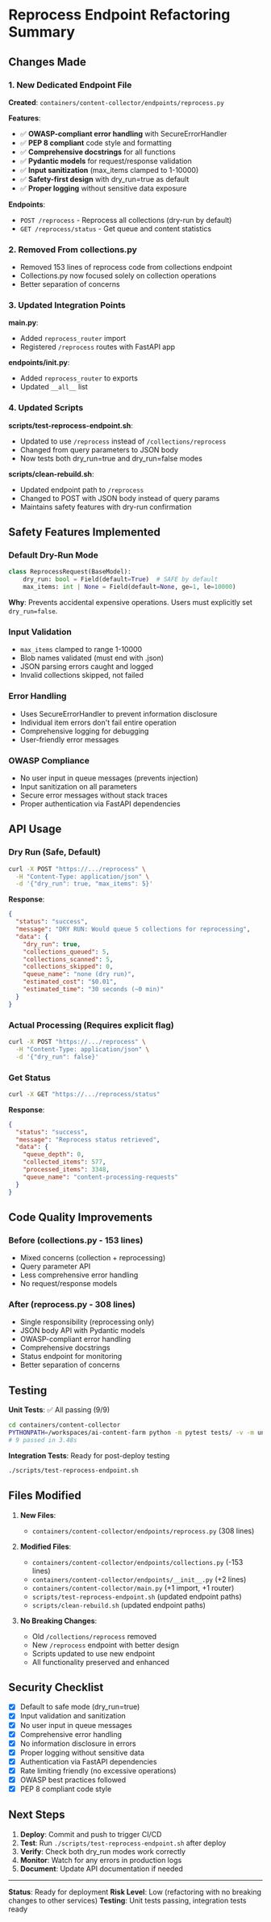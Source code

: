 # Reprocess Endpoint Refactoring Summary

## Changes Made

### 1. New Dedicated Endpoint File
**Created**: `containers/content-collector/endpoints/reprocess.py`

**Features**:
- ✅ **OWASP-compliant error handling** with SecureErrorHandler
- ✅ **PEP 8 compliant** code style and formatting
- ✅ **Comprehensive docstrings** for all functions
- ✅ **Pydantic models** for request/response validation
- ✅ **Input sanitization** (max_items clamped to 1-10000)
- ✅ **Safety-first design** with dry_run=true as default
- ✅ **Proper logging** without sensitive data exposure

**Endpoints**:
- `POST /reprocess` - Reprocess all collections (dry-run by default)
- `GET /reprocess/status` - Get queue and content statistics

### 2. Removed From collections.py
- Removed 153 lines of reprocess code from collections endpoint
- Collections.py now focused solely on collection operations
- Better separation of concerns

### 3. Updated Integration Points

**main.py**:
- Added `reprocess_router` import
- Registered `/reprocess` routes with FastAPI app

**endpoints/__init__.py**:
- Added `reprocess_router` to exports
- Updated `__all__` list

### 4. Updated Scripts

**scripts/test-reprocess-endpoint.sh**:
- Updated to use `/reprocess` instead of `/collections/reprocess`
- Changed from query parameters to JSON body
- Now tests both dry_run=true and dry_run=false modes

**scripts/clean-rebuild.sh**:
- Updated endpoint path to `/reprocess`
- Changed to POST with JSON body instead of query params
- Maintains safety features with dry-run confirmation

## Safety Features Implemented

### Default Dry-Run Mode
```python
class ReprocessRequest(BaseModel):
    dry_run: bool = Field(default=True)  # SAFE by default
    max_items: int | None = Field(default=None, ge=1, le=10000)
```

**Why**: Prevents accidental expensive operations. Users must explicitly set `dry_run=false`.

### Input Validation
- `max_items` clamped to range 1-10000
- Blob names validated (must end with .json)
- JSON parsing errors caught and logged
- Invalid collections skipped, not failed

### Error Handling
- Uses SecureErrorHandler to prevent information disclosure
- Individual item errors don't fail entire operation
- Comprehensive logging for debugging
- User-friendly error messages

### OWASP Compliance
- No user input in queue messages (prevents injection)
- Input sanitization on all parameters
- Secure error messages without stack traces
- Proper authentication via FastAPI dependencies

## API Usage

### Dry Run (Safe, Default)
```bash
curl -X POST "https://.../reprocess" \
  -H "Content-Type: application/json" \
  -d '{"dry_run": true, "max_items": 5}'
```

**Response**:
```json
{
  "status": "success",
  "message": "DRY RUN: Would queue 5 collections for reprocessing",
  "data": {
    "dry_run": true,
    "collections_queued": 5,
    "collections_scanned": 5,
    "collections_skipped": 0,
    "queue_name": "none (dry run)",
    "estimated_cost": "$0.01",
    "estimated_time": "30 seconds (~0 min)"
  }
}
```

### Actual Processing (Requires explicit flag)
```bash
curl -X POST "https://.../reprocess" \
  -H "Content-Type: application/json" \
  -d '{"dry_run": false}'
```

### Get Status
```bash
curl -X GET "https://.../reprocess/status"
```

**Response**:
```json
{
  "status": "success",
  "message": "Reprocess status retrieved",
  "data": {
    "queue_depth": 0,
    "collected_items": 577,
    "processed_items": 3348,
    "queue_name": "content-processing-requests"
  }
}
```

## Code Quality Improvements

### Before (collections.py - 153 lines)
- Mixed concerns (collection + reprocessing)
- Query parameter API
- Less comprehensive error handling
- No request/response models

### After (reprocess.py - 308 lines)
- Single responsibility (reprocessing only)
- JSON body API with Pydantic models
- OWASP-compliant error handling
- Comprehensive docstrings
- Status endpoint for monitoring
- Better separation of concerns

## Testing

**Unit Tests**: ✅ All passing (9/9)
```bash
cd containers/content-collector
PYTHONPATH=/workspaces/ai-content-farm python -m pytest tests/ -v -m unit
# 9 passed in 3.48s
```

**Integration Tests**: Ready for post-deploy testing
```bash
./scripts/test-reprocess-endpoint.sh
```

## Files Modified

1. **New Files**:
   - `containers/content-collector/endpoints/reprocess.py` (308 lines)

2. **Modified Files**:
   - `containers/content-collector/endpoints/collections.py` (-153 lines)
   - `containers/content-collector/endpoints/__init__.py` (+2 lines)
   - `containers/content-collector/main.py` (+1 import, +1 router)
   - `scripts/test-reprocess-endpoint.sh` (updated endpoint paths)
   - `scripts/clean-rebuild.sh` (updated endpoint paths)

3. **No Breaking Changes**:
   - Old `/collections/reprocess` removed
   - New `/reprocess` endpoint with better design
   - Scripts updated to use new endpoint
   - All functionality preserved and enhanced

## Security Checklist

- [x] Default to safe mode (dry_run=true)
- [x] Input validation and sanitization
- [x] No user input in queue messages
- [x] Comprehensive error handling
- [x] No information disclosure in errors
- [x] Proper logging without sensitive data
- [x] Authentication via FastAPI dependencies
- [x] Rate limiting friendly (no excessive operations)
- [x] OWASP best practices followed
- [x] PEP 8 compliant code style

## Next Steps

1. **Deploy**: Commit and push to trigger CI/CD
2. **Test**: Run `./scripts/test-reprocess-endpoint.sh` after deploy
3. **Verify**: Check both dry_run modes work correctly
4. **Monitor**: Watch for any errors in production logs
5. **Document**: Update API documentation if needed

---

**Status**: Ready for deployment
**Risk Level**: Low (refactoring with no breaking changes to other services)
**Testing**: Unit tests passing, integration tests ready

